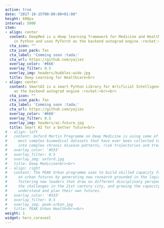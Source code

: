```yaml
---
active: true
date: "2017-10-15T00:00:00+01:00"
height: 600px
interval: 5000
item:
- align: center
  content: DeepMed is a deep learning framework for Medicine and Healthcare written
    in Python and uses PyTorch as the backend autograd engine :rocket:<br><br>
  cta_icon: ""
  cta_icon_pack: fas
  cta_label: 'Comming soon :tada:'
  cta_url: https://github.com/yajiez
  overlay_color: '#666'
  overlay_filter: 0.5
  overlay_img: headers/bubbles-wide.jpg
  title: Deep Learning for Healthcare<br>
- align: center
  content: SmartAI is a smart Python Library for Artificial Intelligence uses PyTorch
    as the backend autograd engine :rocket:<br><br>
  cta_icon: ""
  cta_icon_pack: fas
  cta_label: 'Comming soon :tada:'
  cta_url: https://github.com/yajiez
  overlay_color: '#666'
  overlay_filter: 0.5
  overlay_img: headers/ai-future.jpg
  title: Smart AI for a better future<br>
# - align: left
#   content: Oxford Martin Programme on Deep Medicine is using some of the largest and
#     most complex biomedical datasets that have ever been collected to gain insights
#     into complex chronic disease patterns, risk trajectories and treatment effects.
#   overlay_color: '#555'
#   overlay_filter: 0.5
#   overlay_img: oxford.jpg
#   title: Deep Medicine<br><br>
# - align: right
#   content: The PEAK Urban programme aims to build skilled capacity for decision making
#     on urban futures by generating new research grounded in the logic of urban complexity,
#     fostering new leaders that draw on different disciplinary perspectives to address
#     the challenges in the 21st century city, and growing the capacity of cities to
#     understand and plan their own futures.
#   overlay_color: '#333'
#   overlay_filter: 0.5
#   overlay_img: peak-urban.jpg
#   title: PEAK Urban Health<br><br>
weight: 1
widget: hero_carousel
---
```

